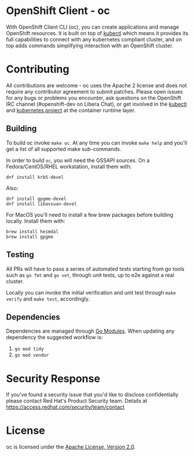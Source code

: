 # OpenShift Client - oc

With OpenShift Client CLI (oc), you can create applications and manage OpenShift
resources.  It is built on top of [kubectl](https://github.com/kubernetes/kubectl/)
which means it provides its full capabilities to connect with any kubernetes
compliant cluster, and on top adds commands simplifying interaction with an
OpenShift cluster.


# Contributing

All contributions are welcome - oc uses the Apache 2 license and does not require
any contributor agreement to submit patches.  Please open issues for any bugs
or problems you encounter, ask questions on the OpenShift IRC channel
(#openshift-dev on Libera Chat), or get involved in the [kubectl](https://github.com/kubernetes/kubectl)
and [kubernetes project](https://github.com/kubernetes/kubernetes) at the container
runtime layer.

## Building

To build oc invoke `make oc`. At any time you can invoke `make help` and you'll
get a list of all supported make sub-commands.

In order to build `oc`, you will need the GSSAPI sources. On a Fedora/CentOS/RHEL
workstation, install them with:

```
dnf install krb5-devel
```

Also:

```
dnf install gpgme-devel
dnf install libassuan-devel
```

For MacOS you'll need to install a few brew packages before building locally. Install them with:
```
brew install heimdal
brew install gpgme
```
## Testing

All PRs will have to pass a series of automated tests starting from go tools
such as `go fmt` and `go vet`, through unit tests, up to e2e against a real cluster.

Locally you can invoke the initial verification and unit test through `make verify`
and `make test`, accordingly.

## Dependencies

Dependencies are managed through [Go Modules](https://github.com/golang/go/wiki/Modules).
When updating any dependency the suggested workflow is:

1. `go mod tidy`
2. `go mod vendor`


# Security Response

If you've found a security issue that you'd like to disclose confidentially
please contact Red Hat's Product Security team. Details at
https://access.redhat.com/security/team/contact

# License

oc is licensed under the [Apache License, Version 2.0](http://www.apache.org/licenses/).
